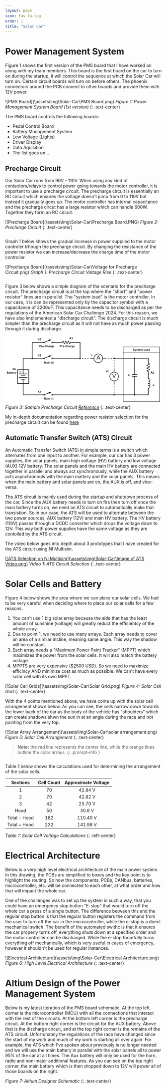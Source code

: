 ```yaml
---
layout: page
icon: fas fa-tag
order: 1
title: "Solar Car"
---
```


# Power Management System

Figure 1 shows the first version of the PMS board that I have worked on along with my team members. This board is the first board on the car to turn on during the startup, it will control the sequence at which the Solar Car will turn on. Certain circuit boards will turn on before others. The phoenix connectors around the PCB connect to other boards and provide them with 12V power. 

<!---Below is the PMS Board--->
![PMS Board](\assets\img\Solar-Car\PMS Board.png)
*Figure 1: Power Management System Board (1st version)* 
{: .text-center}

The PMS board controls the following boards:
- Pedal Control Board
- Battery Management System
- Low Voltage (Lights)
- Driver Display
- Data Aquisition
- The list goes on...

## Precharge Circuit

Our Solar Car runs from 96V - 110V. When using any kind of contactors/relays to control power going towards the motor controller, it is important to use a precharge circuit. The precharge circuit is essentially an RC circuit which ensures the voltage doesn't jump from 0 to 110V but instead it gradually goes up. The motor controller has internal capacitance and the precharge circut has a large resistor which can handle 600W. Together they form an RC circuit. 

<!---Below is the Precharge Board--->
![Precharge Board](\assets\img\Solar-Car\Precharge Board.PNG)
*Figure 2: Precharge Circuit* 
{: .text-center}

<pre>
</pre>

Graph 1 below shows the gradual increase in power supplied to the motor controler trhough the precharge circuit. By changing the resistance of the power resistor we can increase/decrease the charge time of the motor controller. 

<!---Below is the Precharge Board--->
![Precharge Board](\assets\img\Solar-Car\Voltage for Precharge Circuit.png)
*Graph 1: Precharge Circuit Voltage Rise* 
{: .text-center}

<pre>
</pre>

Figure 3 below shows a simple diagram of the scenario for the precharge circuit. The precharge circuit is at the top where the "short" and "power resistor" lines are in parallel. The "system load" is the motor controller. In our case, it is can be represented only by the capacitor symbol with a capacitance of 3200uF. This capacitance needs to be discharged as per the regulations of the American Solar Car Challenge 2024. For this reason, we have also implemented a "discharge circuit". The discharge circuit is much simpler than the precharge circuit as it will not have as much power passing through it during discharge. 

<!---Below is the Precharge Board--->
![Sample Precharge Circuit](\assets\img\Solar-Car\precharge.png)
*Figure 3: Sample Precharge Circuit [Reference](https://www.sensata.com/calculator/precharge)* 
{: .text-center}

<!---Link to documentatoin--->
My in-depth documentation regarding power resistor selection for the precharge circuit can be found [here](https://docs.google.com/document/d/1niJh3muGLufZHii_gZgbmMTTFyquAPMx/edit?usp=sharing&ouid=101484005686296121166&rtpof=true&sd=true)

## Automatic Transfer Switch (ATS) Circuit

An Automatic Transfer Switch (ATS) in simple terms is a switch which alternates from one input to another. For example, our car has 3 power supplies, the solar panels, main high voltage (HV) battery and low voltage (AUX) 12V battery. The solar panels and the main HV battery are connected together in parallel and always act synchronously, while the AUX battery acts asynchronouls with the main mattery and the solar panels. This means when the main battery and solar panels are on, the AUX is off, and vice-versa.

The ATS circuit is mainly used during the startup and shutdown process of the car. Since the AUX battery needs to turn on firs then turn off once the main battery turns on, we need an ATS circuit to automatically make that transistion. So in our case, the ATS will be used to alternate between the two power sources, AUX battery (12V) and main HV battery. The HV battery (110V) passes through a DCDC converter which drops the voltage down to 12V. This way both power supplies have the same voltage as they are contolled by the ATS circuit. 

The video below goes into depth about 3 prototypes that I have created for the ATS circuit using NI Multisim.

<!---Below is the ATS Selection--->
[![ATS Selection on NI Multisim](\assets\img\Solar-Car\Image of ATS Video.png)](https://www.youtube.com/watch?v=1juHLBlT9ew "ATS Selection on NI Multisim")
*Video 1: ATS Circuit Selection* 
{: .text-center}

# Solar Cells and Battery 

Figure 4 below shows the area where we can place our solar cells. We had to be very careful when deciding where to place our solar cells for a few reasons. 
1. You can't use 1 big solar array because the side that has the least amount of sunshine (voltage) will greatly reduct the efficientcy of the whole array.
2. Due to point 1, we need to use many arrays. Each array needs to cover an area of a similar incline, meaning same angle. This way the shadow will be constant.
3. Each array needs a "Maximum Power Point Tracker" (MPPT) which maximizes the power from the solar cells. It will also match the battery voltage.
4. MPPTS are very expensive ($2500 USD). So we need to maximize efficincy AND minimize cost as much as possible. We can't have every solar cell with its own MPPT.

<!---Below is the Solar Cell Grids--->
![Solar Cell Grids](\assets\img\Solar-Car\Solar Grid.png)
*Figure 4: Solar Cell Grid* 
{: .text-center}

With the 4 points mentioned above, we have come up with the solar cell arrangement shown below. As you can see, the cells narrow down towards the lower back of the car as the body of the vehicle has "shoulders" which can create shadows shwn the sun in at an angle during the race and not pointing from the very top. 

<!---Below is the Solar Cell Grids--->
![Solar Array Arrangement](\assets\img\Solar-Car\solar arrangement.png)
*Figure 5: Solar Cell Arrangement* 
{: .text-center}

> **Note:** the red line represents the center line, while the orange lines outline the solar arrays.
{: .prompt-info }
<pre>
</pre>
Table 1 below shows the calculations used for determining the arrangement of the solar cells.

|     Sections     |     Cell Count     |     Approximate Voltage     |
|:----------------:|:------------------:|:---------------------------:|
|        1         |         70         |           42.84 V           |
|        2         |         70         |           42.82 V           |
|        3         |         42         |           25.70 V           |
|       Hood       |         50         |           30.6 V            |
|  Total - Hood    |         182        |           110.40 V          |
|  Total + Hood    |         232        |           141.98 V          |

*Table 1: Solar Cell Voltage Calculations* 
{: .left-center}

# Electrical Architecture

Below is a very high level electrical architecture of the main power system. In this drawing, the PCBs are simplified to boxes and the key point is to highlight the routing. So how the components, PCBs, CANbus, batteries, microcontroller, etc. will be connected to each other, at what order and how that will impact the whole car. 

One of the challenges was to set up the system in such a way, that you could have an emergency stop button "E-stop" that would turn off the whole car a press of a single button. The difference between this and the regular stop button is that the regular button registers the command from the user to turn off the car in the microcontroller, while the e-stop is a direct mechanical switch. The benefit of the automated swithc is that it ensures the car properly turns off, everything shuts down at a specified order and the motor controller can be discharged. While the e-stop forcefully turns everything off mechanically, which is very useful in cases of emergency, however it shouldn't be used for regular instances. 

<!---Below is the Precharge Board--->
![Electrical Architecture](\assets\img\Solar-Car\Electrical Architecture.png)
*Figure 6: High Level Electrical Architecture* 
{: .text-center}

# Altium Design of the Power Management System

Below is my latest iteration of the PMS board schematic. At the top left corner is the microcontroller (MCU) with all the connections that interact with the rest of the circuits. At the bottom left corner is the precharge circuit. At the bottom right corner is the circuit for the AUX battery. Above that is the discharge circuit, and at the top right corner is the remains of the ATS circuit. Unfortunately the regulations of the race have changed since the start of my work and much of my work is starting all over again. For example, the ATS which I've spoken about previously is no longer needed and we will use the main battery in parallel with the solar panels all to power 95% of the car at all times. The Aux battery will only be used for the horn, radio and non-major additional features. As you can see on the top right corner, the main battery which is then dropped down to 12V will power all of those boards on the right.

<!-- Below is a PDF embeddedin HTML (Altium Design) -->
<object data="\assets\img\Solar-Car\Altium_design.pdf" type="application/pdf" width="800px" height="700px"></object>
*Figure 7: Altium Designer Schematic* 
{: .text-center}